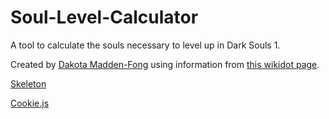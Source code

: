 # Soul-Level-Calculator
A tool to calculate the souls necessary to level up in Dark Souls 1.

Created by [Dakota Madden-Fong](https://trifectaiii.github.io/) using information from [this wikidot page](http://darksouls.wikidot.com/soul-level).

[Skeleton](http://getskeleton.com/)

[Cookie.js](https://github.com/florian/cookie.js)